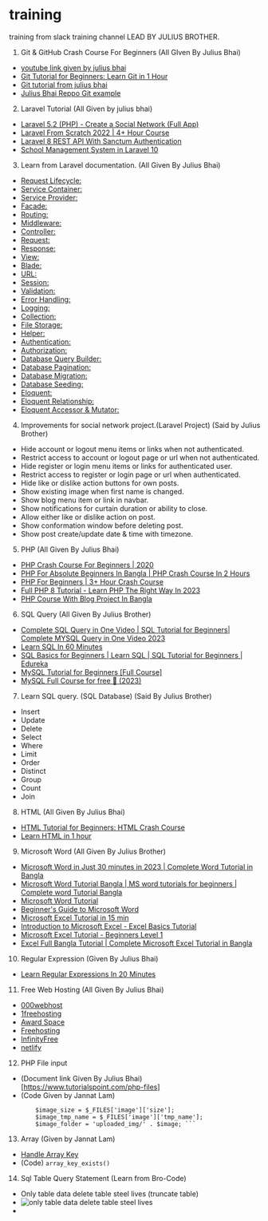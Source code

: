 # training
training from slack training channel LEAD BY JULIUS BROTHER.

1. Git & GitHub Crash Course For Beginners (All GIven By Julius Bhai)
- [youtube link given by julius bhai](https://youtu.be/SWYqp7iY_Tc?si=-s81qpIXyQhFke-c)
- [Git Tutorial for Beginners: Learn Git in 1 Hour](https://youtu.be/8JJ101D3knE?si=qCz8YU4h3UtnLLNM)
- [Git tutorial from julius bhai](https://drive.google.com/file/d/1FLdUJmQlQ9RYbZKzb6fEpDXBhRN6dz_W/view)
- [Julius Bhai Reppo Git example](https://github.com/juliusiqbal/php.git)

2. Laravel Tutorial (All Given by julius bhai)
- [Laravel 5.2 (PHP) - Create a Social Network (Full App)](https://youtube.com/playlist?list=PL55RiY5tL51oloSGk5XdO2MGjPqc0BxGV&si=VEg9FYlQD35nDtV9)
- [Laravel From Scratch 2022 | 4+ Hour Course](https://youtu.be/MYyJ4PuL4pY?si=3vQ5uzStDFGWgkVm)
- [Laravel 8 REST API With Sanctum Authentication](https://youtu.be/MT-GJQIY3EU?si=vxC_zWp8oVoAjrsA)
- [School Management System in Laravel 10](https://youtube.com/playlist?list=PLoBGtBK7uqyUIUVGD_cOAmVCprfn5LMJ2&si=F-SsyxgnHjOQe0ze)

3. Learn from Laravel documentation. (All Given By Julius Bhai)
- [Request Lifecycle:](https://laravel.com/docs/10.x/lifecycle)
- [Service Container:](https://laravel.com/docs/10.x/container)
- [Service Provider:](https://laravel.com/docs/10.x/providers)
- [Facade:](https://laravel.com/docs/10.x/facades)
- [Routing:](https://laravel.com/docs/10.x/routing)
- [Middleware:](https://laravel.com/docs/10.x/middleware)
- [Controller:](https://laravel.com/docs/10.x/controllers)
- [Request:](https://laravel.com/docs/10.x/requests)
- [Response:](https://laravel.com/docs/10.x/responses)
- [View:](https://laravel.com/docs/10.x/views)
- [Blade:](https://laravel.com/docs/10.x/blade)
- [URL:](https://laravel.com/docs/10.x/urls)
- [Session:](https://laravel.com/docs/10.x/session)
- [Validation:](https://laravel.com/docs/10.x/validation)
- [Error Handling:](https://laravel.com/docs/10.x/errors)
- [Logging:](https://laravel.com/docs/10.x/logging)
- [Collection:](https://laravel.com/docs/10.x/collections)
- [File Storage:](https://laravel.com/docs/10.x/filesystem)
- [Helper:](https://laravel.com/docs/10.x/helpers)
- [Authentication:](https://laravel.com/docs/10.x/authentication)
- [Authorization:](https://laravel.com/docs/10.x/authorization)
- [Database Query Builder:](https://laravel.com/docs/10.x/queries)
- [Database Pagination:](https://laravel.com/docs/10.x/pagination)
- [Database Migration:](https://laravel.com/docs/10.x/migrations)
- [Database Seeding:](https://laravel.com/docs/10.x/seeding)
- [Eloquent:](https://laravel.com/docs/10.x/eloquent)
- [Eloquent Relationship:](https://laravel.com/docs/10.x/eloquent-relationships)
- [Eloquent Accessor & Mutator:](https://laravel.com/docs/10.x/eloquent-mutators)

4. Improvements for social network project.(Laravel Project) (Said by Julius Brother)

- Hide account or logout menu items or links when not authenticated.
- Restrict access to account or logout page or url when not authenticated.
- Hide register or login menu items or links for authenticated user.
- Restrict access to register or login page or url when authenticated.
- Hide like or dislike action buttons for own posts.
- Show existing image when first name is changed.
- Show blog menu item or link in navbar.
- Show notifications for curtain duration or ability to close.
- Allow either like or dislike action on post.
- Show conformation window before deleting post.
- Show post create/update date & time with timezone.

5. PHP (All Given By Julius Bhai)

- [PHP Crash Course For Beginners | 2020](https://youtu.be/6mO1UA1r-6Q?si=LLs7U8PomTgDj6Al)
- [PHP For Absolute Beginners In Bangla | PHP Crash Course In 2 Hours](https://youtu.be/_TST9dVptls?si=A4PwL_hallQg-dII)
- [PHP For Beginners | 3+ Hour Crash Course](https://youtu.be/BUCiSSyIGGU?si=wLdTwAvXQavJ9vJR)
- [Full PHP 8 Tutorial - Learn PHP The Right Way In 2023](https://youtube.com/playlist?list=PLr3d3QYzkw2xabQRUpcZ_IBk9W50M9pe-&si=cvGhwsL9qiOGeAtH)
- [PHP Course With Blog Project In Bangla](https://youtube.com/playlist?list=PLaCUFUZ_YQwVGxKqjXaQcWEeTMIWeEFjX&si=m0OIp0DTR8qFJgyR)

6. SQL Query (All Given By Julius Brother)
- [Complete SQL Query in One Video | SQL Tutorial for Beginners| Complete MYSQL Query in One Video 2023](https://youtu.be/Tdl7CGnhPeA?si=EvZlr0vD0B6w3skj)
- [Learn SQL In 60 Minutes](https://youtu.be/p3qvj9hO_Bo?si=0Jqh5oSjjPrCu_6y)
- [SQL Basics for Beginners | Learn SQL | SQL Tutorial for Beginners | Edureka](https://youtu.be/zbMHLJ0dY4w?si=d5qOzG7M1R-pS2Hu)
- [MySQL Tutorial for Beginners [Full Course]](https://youtu.be/7S_tz1z_5bA?si=VOpz6Al-50htzmyu)
- [MySQL Full Course for free :dolphin: (2023)](https://youtu.be/5OdVJbNCSso?si=JFq4GjocTrrIXIe7)

7. Learn SQL query. (SQL Database) (Said By Julius Brother)
- Insert
- Update
- Delete
- Select
- Where
- Limit
- Order
- Distinct
- Group
- Count
- Join

8. HTML (All Given By Julius Bhai)
- [HTML Tutorial for Beginners: HTML Crash Course](https://youtu.be/qz0aGYrrlhU?si=vZSg9fI4Bj0MEm_W)
- [Learn HTML in 1 hour](https://youtu.be/HD13eq_Pmp8?si=7P9H9cJm6OWsGJEI)

9. Microsoft Word (All Given By Julius Brother)
- [Microsoft Word in Just 30 minutes in 2023 | Complete Word Tutorial in Bangla](https://youtu.be/QXu9AGTIxrM?si=oEH12SgffnmHIdl2)
- [Microsoft Word Tutorial Bangla | MS word tutorials for beginners | Complete word Tutorial Bangla](https://youtu.be/8gqRZM_jgVc?si=Z8cpnoXE349xrajv)
- [Microsoft Word Tutorial](https://youtu.be/Cw6a3b5QoAs?si=rVH1_eSXvIlhJU-4)
- [Beginner's Guide to Microsoft Word](https://youtu.be/S-nHYzK-BVg?si=FK-g3nGNH7VDyieu)
- [Microsoft Excel Tutorial in 15 min](https://youtu.be/LgXzzu68j7M?si=4FKZKXfhWCbSzlEX)
- [Introduction to Microsoft Excel - Excel Basics Tutorial](https://youtu.be/fcbB0nkDik8?si=RvnNr9XRawu_SsOI)
- [Microsoft Excel Tutorial - Beginners Level 1](https://youtu.be/k1VUZEVuDJ8?si=t-_z4wrHCGgUU66S)
- [Excel Full Bangla Tutorial | Complete Microsoft Excel Tutorial in Bangla](https://youtu.be/tvph9RuZvUg?si=GwOMNIkXmZcBEzKz)

10. Regular Expression (Given By Julius Bhai)
- [Learn Regular Expressions In 20 Minutes](https://youtu.be/rhzKDrUiJVk?si=p9SvunmVHrdD_w1D)

11. Free Web Hosting (All Given By Julius Bhai)
- [000webhost](https://www.000webhost.com/)
- [1freehosting](https://www.1freehosting.com/)
- [Award Space](https://www.awardspace.com/)
- [Freehosting](https://freehosting.com/)
- [InfinityFree](https://www.infinityfree.com/)
- [netlify](https://www.netlify.com/)

12. PHP File input
- (Document link Given By Julius Bhai)[https://www.tutorialspoint.com/php-files]
- (Code Given by Jannat Lam) 
   ``` $image = $_FILES['image']['name'];
       $image_size = $_FILES['image']['size'];
       $image_tmp_name = $_FILES['image']['tmp_name'];
       $image_folder = 'uploaded_img/' . $image; ```

13. Array (Given by Jannat Lam)
- [Handle Array Key](https://stackoverflow.com/questions/16675753/fastest-way-to-handle-undefined-array-key)
- (Code) `array_key_exists()`

14. Sql Table Query Statement (Learn from Bro-Code)
- Only table data delete table steel lives (truncate table)
- ![only table data delete table steel lives](Screenshot_3.png)
- 